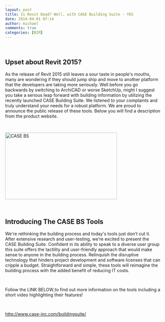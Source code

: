 ```yaml
---
layout: post
title: Is Revit Dead? Well, with CASE Building Suite - YES
date: 2014-04-01 07:14
author: michael
comments: true
categories: [BIM]
---
```

&nbsp;
<h2>Upset about Revit 2015?</h2>
As the release of Revit 2015 still leaves a sour taste in people's mouths, many are wondering if they should jump ship and move to another platform that the developers are taking more seriously. Well before you go backwards by switching to ArchiCAD or worse SketchUp, might I suggest you take a serious leap forward with building information by utilizing the recently launched CASE Building Suite. We listened to your complaints and truly understand your needs for a robust platform. We are proud to announce the public release of these tools. Below you will find a description from the product website.

&nbsp;

<img class="size-full wp-image-1311 aligncenter" alt="CASE BS" src="http://collectivebim.com/wp-content/uploads/2014/04/CASEBS.jpg" width="362" height="216" />

&nbsp;
<h2>Introducing The CASE BS Tools</h2>
We're rethinking the building process and today's tools just don't cut it. After extensive research and user-testing, we're excited to present the CASE Building Suite. Confident in its ability to speak to a diverse user group this suite offers the tactility and user-friendly approach that would make sense to anyone in the building process. Relinquish the disruptive technology that hinders project development and software licenses that can cripple a budget. Straightforward and simple, these tools will reimagine the building process with the added benefit of reducing IT costs.

&nbsp;

Follow the LINK BELOW<a href="http://www.case-inc.com/buildingsuite/"> </a>to find out more information on the tools including a short video highlighting their features!

&nbsp;

<a href="http://www.case-inc.com/buildingsuite/">http://www.case-inc.com/buildingsuite/</a>

&nbsp;

&nbsp;
